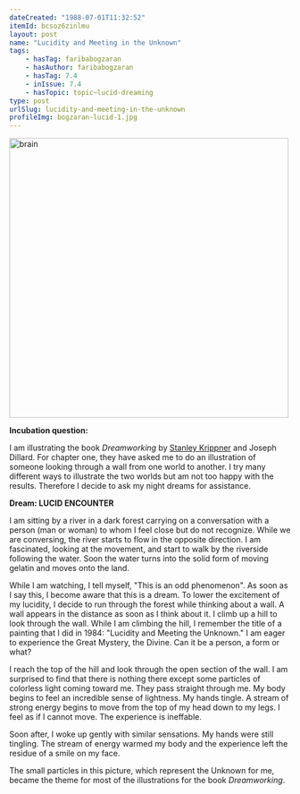 ```yaml
---
dateCreated: "1988-07-01T11:32:52"
itemId: bcsoz6zinlmu
layout: post
name: "Lucidity and Meeting in the Unknown"
tags:
    - hasTag: faribabogzaran
    - hasAuthor: faribabogzaran
    - hasTag: 7.4
    - inIssue: 7.4
    - hasTopic: topic~lucid-dreaming
type: post
urlSlug: lucidity-and-meeting-in-the-unknown
profileImg: bogzaran-lucid-1.jpg
---
```


<img src="../images/bogzaran-lucid-1.jpg" alt="brain" width="500" height="auto"/>

**Incubation question:**

I am illustrating the book _Dreamworking_ by [Stanley Krippner](../@stanleykrippner) and Joseph Dillard. For chapter one, they have asked me to do an illustration of someone looking through a wall from one world to another. I try many different ways to illustrate the two worlds but am not too happy with the results. Therefore I decide to ask my night dreams for assistance.

**Dream: LUCID ENCOUNTER**

I am sitting by a river in a dark forest carrying on a conversation with a person (man or woman) to whom I feel close but do not recognize. While we are conversing, the river starts to flow in the opposite direction. I am fascinated, looking at the movement, and start to walk by the riverside following the water. Soon the water turns into the solid form of moving gelatin and moves onto the land.

While I am watching, I tell myself, "This is an odd phenomenon". As soon as I say this, I become aware that this is a dream. To lower the excitement of my lucidity, I decide to run through the forest while thinking about a wall. A wall appears in the distance as soon as I think about it. I climb up a hill to look through the wall. While I am climbing the hill, I remember the title of a painting that I did in 1984: "Lucidity and Meeting the Unknown." I am eager to experience the Great Mystery, the Divine. Can it be a person, a form or what?

I reach the top of the hill and look through the open section of the wall. I am surprised to find that there is nothing there except some particles of colorless light coming toward me. They pass straight through me. My body begins to feel an incredible sense of lightness. My hands tingle. A stream of strong energy begins to move from the top of my head down to my legs. I feel as if I cannot move. The experience is ineffable.

Soon after, I woke up gently with similar sensations. My hands were still tingling. The stream of energy warmed my body and the experience left the residue of a smile on my face.

The small particles in this picture, which represent the Unknown for me, became the theme for most of the illustrations for the book _Dreamworking_.
